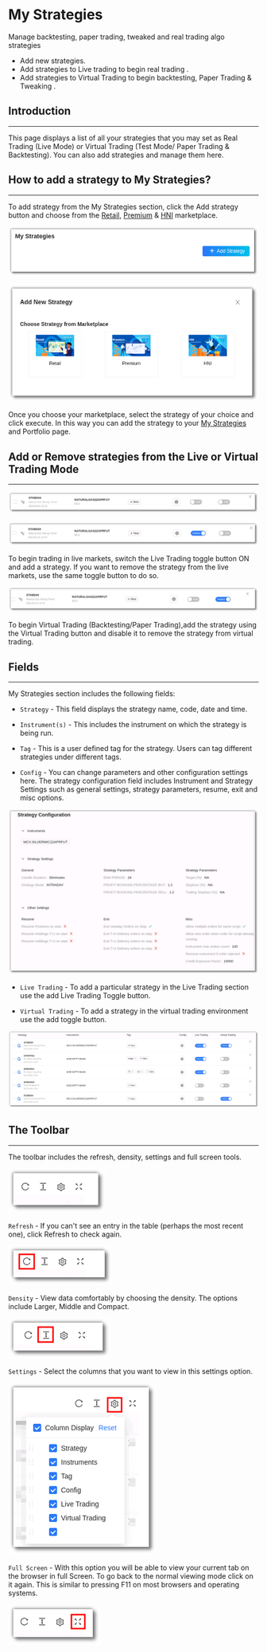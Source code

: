 # My Strategies

Manage backtesting, paper trading, tweaked and real trading algo strategies

* Add new strategies. 
* Add strategies to Live trading to begin real trading .
* Add strategies to Virtual Trading to begin backtesting, Paper Trading & Tweaking .

## Introduction
---

This page displays a list of all your strategies that you may set as Real Trading (Live Mode) or Virtual Trading (Test Mode/ Paper Trading & Backtesting). You can also add strategies and manage them here.

## How to add a strategy to My Strategies?
---

To add strategy from the My Strategies section, click the Add strategy button and choose from the [Retail](https://app.algobulls.com/marketplace/category/retail), [Premium](https://app.algobulls.com/marketplace/category/premium) & [HNI](https://app.algobulls.com/marketplace/category/hni) marketplace.

![Custom Strategies](imgs/ms1.png)

![Custom Strategies](imgs/ms2.png)

Once you choose your marketplace, select the strategy of your choice and click execute. In this way you can add the strategy to your [My Strategies](https://app.algobulls.com/manage-strategies) and Portfolio page. 

## Add or Remove strategies from the Live or Virtual Trading Mode
---

![Custom Strategies](imgs/ms6.png)

![Custom Strategies](imgs/ms4.png)

To begin trading in live markets, switch the Live Trading toggle button ON and add a strategy. If you want to remove the strategy from the live markets, use the same toggle button to do so.

![Custom Strategies](imgs/ms5.png)

To begin Virtual Trading (Backtesting/Paper Trading),add the strategy using the Virtual Trading button and disable it to remove the strategy from virtual trading.

## Fields
---
My Strategies section includes the following fields: 

* `Strategy` - This field displays the strategy name, code, date and time.

* `Instrument(s)` - This includes the instrument on which the strategy is being run. 

* `Tag` - This is a user defined tag for the strategy. Users can tag different strategies under different tags.

* `Config` - You can change parameters and other configuration settings here. 
The strategy configuration field includes Instrument and Strategy Settings such as general settings, strategy parameters, resume, exit and misc options. 

![Portfolio](imgs/portfolio5.png)

* `Live Trading` - To add a particular strategy in the Live Trading section use the add Live Trading Toggle button. 

* `Virtual Trading` - To add a strategy in the virtual trading environment use the add toggle button.

[ ![Custom Strategies](imgs/ms3.png "Click to Enlarge or Ctrl+Click to open in a new Tab") ](imgs/ms3.png)


## The Toolbar
---
The toolbar includes the refresh, density, settings and full screen tools. 

![Filters](imgs/toolbar1.png)

`Refresh` - If you can't see an entry in the table (perhaps the most recent one), click Refresh to check again.

![Filters](imgs/toolbar3.png)

`Density` - View data comfortably by choosing the density. The options include Larger, Middle and Compact. 

![Filters](imgs/toolbar4.png)

`Settings` - Select the columns that you want to view in this settings option.

![Filters](imgs/toolbar5_ms.png)

`Full Screen` - With this option you will be able to view your current tab on the browser in full Screen. To go back to the normal viewing mode click on it again. This is similar to pressing F11 on most browsers and operating systems.

![Filters](imgs/toolbar6.png)




